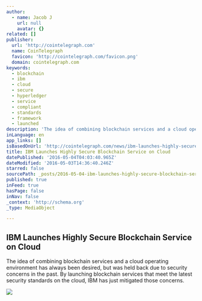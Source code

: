 ```yaml
---
author:
  - name: Jacob J
    url: null
    avatar: {}
related: []
publisher:
  url: 'http://cointelegraph.com'
  name: CoinTelegraph
  favicon: 'http://cointelegraph.com/favicon.png'
  domain: cointelegraph.com
keywords:
  - blockchain
  - ibm
  - cloud
  - secure
  - hyperledger
  - service
  - compliant
  - standards
  - framework
  - launched
description: 'The idea of combining blockchain services and a cloud operating environment has always been desired, but was held back due to security concerns in the past. By launching blockchain services that meet the latest security standards on the cloud, IBM has just mitigated those concerns.'
inLanguage: en
app_links: []
isBasedOnUrl: 'http://cointelegraph.com/news/ibm-launches-highly-secure-blockchain-service-on-cloud'
title: IBM Launches Highly Secure Blockchain Service on Cloud
datePublished: '2016-05-04T04:03:40.965Z'
dateModified: '2016-05-03T14:36:40.246Z'
starred: false
sourcePath: _posts/2016-05-04-ibm-launches-highly-secure-blockchain-service-on-cloud.md
published: true
inFeed: true
hasPage: false
inNav: false
_context: 'http://schema.org'
_type: MediaObject

---
```

<article style=""><h1>IBM Launches Highly Secure Blockchain Service on Cloud</h1><p>The idea of combining blockchain services and a cloud operating environment has always been desired, but was held back due to security concerns in the past. By launching blockchain services that meet the latest security standards on the cloud, IBM has just mitigated those concerns.</p><img src="http://cointelegraph.com/images/725_aHR0cDovL2NvaW50ZWxlZ3JhcGguY29tL3N0b3JhZ2UvdXBsb2Fkcy92aWV3L2E0MDhkOTg3NzdmN2E1NTI0YmRlZDg2ZWI5MzA4OGEzLmpwZw==.jpg" /></article>
